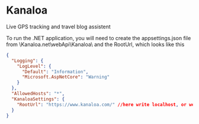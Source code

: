 # Kanaloa
Live GPS tracking and travel blog assistent

To run the .NET application, you will need to create the appsettings.json file from \Kanaloa\.net\webApi\Kanaloa\ and the RootUrl, which looks like this

```json
{
  "Logging": {
    "LogLevel": {
      "Default": "Information",
      "Microsoft.AspNetCore": "Warning"
    }
  },
  "AllowedHosts": "*",
  "KanaloaSettings": {
    "RootUrl": "https://www.kanaloa.com/" //here write localhost, or web site where kanalo will be published, this info is later used in config.json for live tracking
  }
}
```
